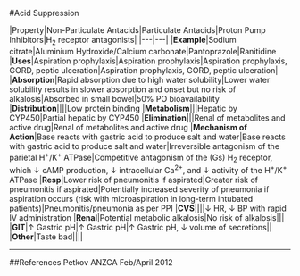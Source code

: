 #Acid Suppression

|Property|Non-Particulate Antacids|Particulate Antacids|Proton Pump Inhibitors|H<sub>2</sub> receptor antagonists|
|---|---|
|**Example**|Sodium citrate|Aluminium Hydroxide/Calcium carbonate|Pantoprazole|Ranitidine
|**Uses**|Aspiration prophylaxis|Aspiration prophylaxis|Aspiration prophylaxis, GORD, peptic ulceration|Aspiration prophylaxis, GORD, peptic ulceration|
|**Absorption**|Rapid absorption due to high water solubility|Lower water solubility results in slower absorption and onset but no risk of alkalosis|Absorbed in small bowel|50% PO bioavailability
|**Distribution**||||Low protein binding
|**Metabolism**|||Hepatic by CYP450|Partial hepatic by CYP450
|**Elimination**|||Renal of metabolites and active drug|Renal of metabolites and active drug
|**Mechanism of Action**|Base reacts with gastric acid to produce salt and water|Base reacts with gastric acid to produce salt and water|Irreversible antagonism of the parietal H<sup>+</sup>/K<sup>+</sup> ATPase|Competitive antagonism of the (Gs) H<sub>2</sub> receptor, which ↓ cAMP production, ↓ intracellular Ca<sup>2+</sup>, and ↓ activity of the H<sup>+</sup>/K<sup>+</sup> ATPase
|**Resp**|Lower risk of pneumonitis if aspirated|Greater risk of pneumonitis if aspirated|Potentially increased severity of pneumonia if aspiration occurs (risk with microaspiration in long-term intubated patients)|Pneumonitis/pneumonia as per PPI
|**CVS**||||↓ HR, ↓ BP with rapid IV administration
|**Renal**|Potential metabolic alkalosis|No risk of alkalosis|||
|**GIT**|↑ Gastric pH|↑ Gastric pH|↑ Gastric pH, ↓ volume of secretions||
|**Other**|Taste bad||||


---

##References
Petkov
ANZCA Feb/April 2012